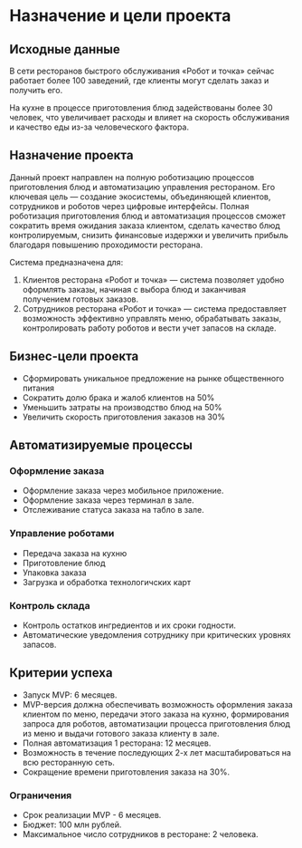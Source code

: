 # Назначение и цели проекта

## Исходные данные

В сети ресторанов быстрого обслуживания «Робот и точка» сейчас работает более 100 заведений, где клиенты могут сделать заказ и получить его. 

На кухне в процессе приготовления блюд задействованы более 30 человек, что увеличивает расходы и влияет на скорость обслуживания и качество еды из-за человеческого фактора. 

## Назначение проекта

Данный проект направлен на полную роботизацию процессов приготовления блюд и автоматизацию управления рестораном. Его ключевая цель — создание экосистемы, объединяющей клиентов, сотрудников и роботов через цифровые интерфейсы.
Полная роботизация приготовления блюд и автоматизация процессов сможет сократить время ожидания заказа клиентом, сделать качество блюд контролируемым, снизить финансовые издержки и увеличить прибыль благодаря повышению проходимости ресторана.

Система предназначена для:

1. Клиентов ресторана «Робот и точка» — система позволяет удобно оформлять заказы, начиная с выбора блюд и заканчивая получением готовых заказов.
2. Сотрудников ресторана «Робот и точка» — система предоставляет возможность эффективно управлять меню, обрабатывать заказы, контролировать работу роботов и вести учет запасов на складе. 

## Бизнес-цели проекта

- Сформировать уникальное предложение на рынке общественного питания
- Сократить долю брака и жалоб клиентов на 50%
- Уменьшить затраты на производство блюд на 50%
- Увеличить скорость приготовления заказов на 30%

## Автоматизируемые процессы

###  Оформление заказа


- Оформление заказа через мобильное приложение. 
- Оформление заказа через терминал в зале.
- Отслеживание статуса заказа на табло в зале. 

### Управление роботами

- Передача заказа на кухню
- Приготовление блюд
- Упаковка заказа
- Загрузка и обработка технологичских карт  

### Контроль склада

- Контроль остатков ингредиентов и их сроки годности.
- Автоматические уведомления сотруднику при критических уровнях запасов.

## Критерии успеха

- Запуск MVP: 6 месяцев.
- MVP-версия должна обеспечивать возможность оформления заказа клиентом по меню, передачи этого заказа на кухню, формирования запроса для роботов, автоматизации процесса приготовления блюд из меню и выдачи готового заказа клиенту в зале.
- Полная автоматизация 1 ресторана: 12 месяцев.
- Возможность в течение последующих 2-х лет масштабироваться на всю ресторанную сеть.
- Сокращение времени приготовления заказа на 30%.

### Ограничения

- Срок реализации MVP - 6 месяцев.
- Бюджет: 100 млн рублей.
- Максимальное число сотрудников в ресторане: 2 человека.
